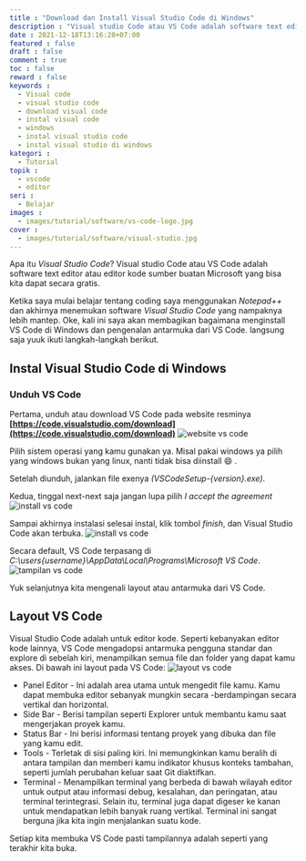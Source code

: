 ```yaml
---
title : "Download dan Install Visual Studio Code di Windows"
description : "Visual studio Code atau VS Code adalah software text editor atau editor kode sumber buatan Microsoft yang bisa kita dapat secara gratis"
date : 2021-12-18T13:16:20+07:00
featured : false
draft : false
comment : true
toc : false
reward : false
keywords : 
  - Visual code
  - visual studio code
  - download visual code
  - instal visual code
  - windows
  - instal visual studio code
  - instal visual studio di windows
kategori : 
  - Tutorial
topik :
  - vscode
  - editor
seri : 
  - Belajar
images : 
  - images/tutorial/software/vs-code-logo.jpg
cover : 
  - images/tutorial/software/visual-studio.jpg
---
```


Apa itu *Visual Studio Code*? Visual studio Code atau VS Code adalah software text editor atau editor kode sumber buatan Microsoft yang bisa kita dapat secara gratis. 

Ketika saya mulai belajar tentang coding saya menggunakan *Notepad++* dan akhirnya menemukan software *Visual Studio Code* yang nampaknya lebih mantep. Oke, kali ini saya akan membagikan bagaimana menginstall VS Code di Windows dan pengenalan antarmuka dari VS Code. langsung saja yuuk ikuti langkah-langkah berikut.

## Instal Visual Studio Code di Windows
### Unduh VS Code
Pertama, unduh atau download VS Code pada website resminya **[https://code.visualstudio.com/download](https://code.visualstudio.com/download)** 
![website vs code](/images/tutorial/software/vs-code.jpg)

Pilih sistem operasi yang kamu gunakan ya. Misal pakai windows ya pilih yang windows bukan yang linux, nanti tidak bisa diinstall 😄 .

Setelah diunduh, jalankan file exenya *(VSCodeSetup-{version}.exe)*.

Kedua, tinggal next-next saja jangan lupa pilih *I accept the agreement*
![install vs code](/images/tutorial/software/instal-vs-code-1.jpg)

Sampai akhirnya instalasi selesai instal, klik tombol *finish*, dan Visual Studio Code akan terbuka.
![install vs code](/images/tutorial/software/instal-vs-code-4.jpg)

Secara default, VS Code terpasang di *C:\users{username}\AppData\Local\Programs\Microsoft VS Code*.
![tampilan vs code](/images/tutorial/software/tampilan-vs-code.jpg)

Yuk selanjutnya kita mengenali layout atau antarmuka dari VS Code.

## Layout VS Code
Visual Studio Code adalah untuk editor kode. Seperti kebanyakan editor kode lainnya, VS Code mengadopsi antarmuka pengguna standar dan explore di sebelah kiri, menampilkan semua file dan folder yang dapat kamu akses. Di bawah ini layout pada VS Code:
![layout vs code](/images/tutorial/software/antar-muka-vs-code.jpg)
- Panel Editor - Ini adalah area utama untuk mengedit file kamu. Kamu dapat membuka editor sebanyak mungkin secara -berdampingan secara vertikal dan horizontal.
- Side Bar  - Berisi tampilan seperti Explorer untuk membantu kamu saat mengerjakan proyek kamu.
- Status Bar - Ini berisi informasi tentang proyek yang dibuka dan file yang kamu edit.
- Tools - Terletak di sisi paling kiri. Ini memungkinkan kamu beralih di antara tampilan dan memberi kamu indikator khusus konteks tambahan, seperti jumlah perubahan keluar saat Git diaktifkan.
- Terminal - Menampilkan terminal yang berbeda di bawah wilayah editor untuk output atau informasi debug, kesalahan, dan peringatan, atau terminal terintegrasi. Selain itu, terminal juga dapat digeser ke kanan untuk mendapatkan lebih banyak ruang vertikal. Terminal ini sangat berguna jika kita ingin menjalankan suatu kode.

Setiap kita membuka VS Code pasti tampilannya adalah seperti yang terakhir kita buka.
